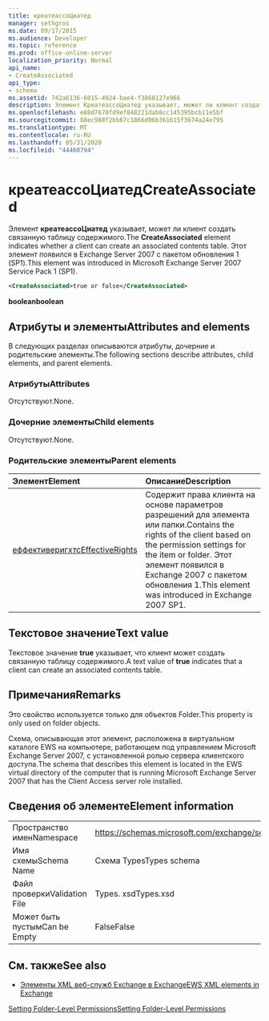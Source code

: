 ```yaml
---
title: креатеассоЦиатед
manager: sethgros
ms.date: 09/17/2015
ms.audience: Developer
ms.topic: reference
ms.prod: office-online-server
localization_priority: Normal
api_name:
- CreateAssociated
api_type:
- schema
ms.assetid: 742a6136-6015-4924-bae4-f3868127e966
description: Элемент КреатеассоЦиатед указывает, может ли клиент создать связанную таблицу содержимого. Этот элемент появился в Exchange Server 2007 с пакетом обновления 1 (SP1).
ms.openlocfilehash: e88d7670fd9ef848221dab8cc145395bcb11e5bf
ms.sourcegitcommit: 88ec988f2bb67c1866d06b361615f3674a24e795
ms.translationtype: MT
ms.contentlocale: ru-RU
ms.lasthandoff: 05/31/2020
ms.locfileid: "44460794"
---
```

# <a name="createassociated"></a><span data-ttu-id="cce06-104">креатеассоЦиатед</span><span class="sxs-lookup"><span data-stu-id="cce06-104">CreateAssociated</span></span>

<span data-ttu-id="cce06-105">Элемент **креатеассоЦиатед** указывает, может ли клиент создать связанную таблицу содержимого.</span><span class="sxs-lookup"><span data-stu-id="cce06-105">The **CreateAssociated** element indicates whether a client can create an associated contents table.</span></span> <span data-ttu-id="cce06-106">Этот элемент появился в Exchange Server 2007 с пакетом обновления 1 (SP1).</span><span class="sxs-lookup"><span data-stu-id="cce06-106">This element was introduced in Microsoft Exchange Server 2007 Service Pack 1 (SP1).</span></span> 
  
```xml
<CreateAssociated>true or false</CreateAssociated>
```

 <span data-ttu-id="cce06-107">**boolean**</span><span class="sxs-lookup"><span data-stu-id="cce06-107">**boolean**</span></span>
## <a name="attributes-and-elements"></a><span data-ttu-id="cce06-108">Атрибуты и элементы</span><span class="sxs-lookup"><span data-stu-id="cce06-108">Attributes and elements</span></span>

<span data-ttu-id="cce06-109">В следующих разделах описываются атрибуты, дочерние и родительские элементы.</span><span class="sxs-lookup"><span data-stu-id="cce06-109">The following sections describe attributes, child elements, and parent elements.</span></span>
  
### <a name="attributes"></a><span data-ttu-id="cce06-110">Атрибуты</span><span class="sxs-lookup"><span data-stu-id="cce06-110">Attributes</span></span>

<span data-ttu-id="cce06-111">Отсутствуют.</span><span class="sxs-lookup"><span data-stu-id="cce06-111">None.</span></span>
  
### <a name="child-elements"></a><span data-ttu-id="cce06-112">Дочерние элементы</span><span class="sxs-lookup"><span data-stu-id="cce06-112">Child elements</span></span>

<span data-ttu-id="cce06-113">Отсутствуют.</span><span class="sxs-lookup"><span data-stu-id="cce06-113">None.</span></span>
  
### <a name="parent-elements"></a><span data-ttu-id="cce06-114">Родительские элементы</span><span class="sxs-lookup"><span data-stu-id="cce06-114">Parent elements</span></span>

|<span data-ttu-id="cce06-115">**Элемент**</span><span class="sxs-lookup"><span data-stu-id="cce06-115">**Element**</span></span>|<span data-ttu-id="cce06-116">**Описание**</span><span class="sxs-lookup"><span data-stu-id="cce06-116">**Description**</span></span>|
|:-----|:-----|
|[<span data-ttu-id="cce06-117">еффективеригхтс</span><span class="sxs-lookup"><span data-stu-id="cce06-117">EffectiveRights</span></span>](effectiverights.md) <br/> |<span data-ttu-id="cce06-118">Содержит права клиента на основе параметров разрешений для элемента или папки.</span><span class="sxs-lookup"><span data-stu-id="cce06-118">Contains the rights of the client based on the permission settings for the item or folder.</span></span> <span data-ttu-id="cce06-119">Этот элемент появился в Exchange 2007 с пакетом обновления 1.</span><span class="sxs-lookup"><span data-stu-id="cce06-119">This element was introduced in Exchange 2007 SP1.</span></span>  <br/> |
   
## <a name="text-value"></a><span data-ttu-id="cce06-120">Текстовое значение</span><span class="sxs-lookup"><span data-stu-id="cce06-120">Text value</span></span>

<span data-ttu-id="cce06-121">Текстовое значение **true** указывает, что клиент может создать связанную таблицу содержимого.</span><span class="sxs-lookup"><span data-stu-id="cce06-121">A text value of **true** indicates that a client can create an associated contents table.</span></span> 
  
## <a name="remarks"></a><span data-ttu-id="cce06-122">Примечания</span><span class="sxs-lookup"><span data-stu-id="cce06-122">Remarks</span></span>

<span data-ttu-id="cce06-123">Это свойство используется только для объектов Folder.</span><span class="sxs-lookup"><span data-stu-id="cce06-123">This property is only used on folder objects.</span></span>
  
<span data-ttu-id="cce06-124">Схема, описывающая этот элемент, расположена в виртуальном каталоге EWS на компьютере, работающем под управлением Microsoft Exchange Server 2007, с установленной ролью сервера клиентского доступа.</span><span class="sxs-lookup"><span data-stu-id="cce06-124">The schema that describes this element is located in the EWS virtual directory of the computer that is running Microsoft Exchange Server 2007 that has the Client Access server role installed.</span></span>
  
## <a name="element-information"></a><span data-ttu-id="cce06-125">Сведения об элементе</span><span class="sxs-lookup"><span data-stu-id="cce06-125">Element information</span></span>

|||
|:-----|:-----|
|<span data-ttu-id="cce06-126">Пространство имен</span><span class="sxs-lookup"><span data-stu-id="cce06-126">Namespace</span></span>  <br/> |https://schemas.microsoft.com/exchange/services/2006/types  <br/> |
|<span data-ttu-id="cce06-127">Имя схемы</span><span class="sxs-lookup"><span data-stu-id="cce06-127">Schema Name</span></span>  <br/> |<span data-ttu-id="cce06-128">Схема Types</span><span class="sxs-lookup"><span data-stu-id="cce06-128">Types schema</span></span>  <br/> |
|<span data-ttu-id="cce06-129">Файл проверки</span><span class="sxs-lookup"><span data-stu-id="cce06-129">Validation File</span></span>  <br/> |<span data-ttu-id="cce06-130">Types. xsd</span><span class="sxs-lookup"><span data-stu-id="cce06-130">Types.xsd</span></span>  <br/> |
|<span data-ttu-id="cce06-131">Может быть пустым</span><span class="sxs-lookup"><span data-stu-id="cce06-131">Can be Empty</span></span>  <br/> |<span data-ttu-id="cce06-132">False</span><span class="sxs-lookup"><span data-stu-id="cce06-132">False</span></span>  <br/> |
   
## <a name="see-also"></a><span data-ttu-id="cce06-133">См. также</span><span class="sxs-lookup"><span data-stu-id="cce06-133">See also</span></span>



- [<span data-ttu-id="cce06-134">Элементы XML веб-служб Exchange в Exchange</span><span class="sxs-lookup"><span data-stu-id="cce06-134">EWS XML elements in Exchange</span></span>](ews-xml-elements-in-exchange.md)


[<span data-ttu-id="cce06-135">Setting Folder-Level Permissions</span><span class="sxs-lookup"><span data-stu-id="cce06-135">Setting Folder-Level Permissions</span></span>](https://msdn.microsoft.com/library/c7530e86-5112-401c-b10a-9c054ae59f07%28Office.15%29.aspx)

